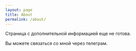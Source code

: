```yaml
---
layout: page
title: About
permalink: /about/
---
```


Страница с дополнительной информацией еще не готова.

Вы можете связаться со мной через телеграм.
